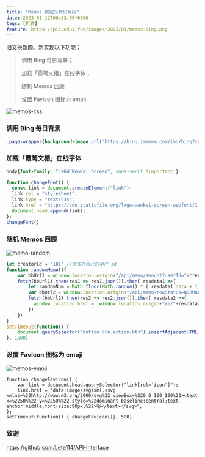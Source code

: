 ```yaml
---
title: "Memos 自定义代码片段"
date: 2023-01-12T00:03:00+0800
tags: [折腾]
feature: https://pic.edui.fun/images/2023/01/memos-bing.png
---
```


旧文换新颜。新实现以下功能：

> 调用 Bing 每日背景；
> 
> 加载「霞鹜文楷」在线字体；
>
> 随机 Memos 回顾
> 
> 设置 Favicon 图标为 emoji

<!--more-->

![memos-css](https://pic.edui.fun/images/2023/01/memos-css.png)

### 调用 Bing 每日背景

```css
.page-wrapper{background-image:url('https://bing.immmmm.com/img/bing?region=zh-CN&type=image');width:100%;height:100vh;background-position:center;background-size:cover;background-attachment: fixed;}.page-container{background-color:rgba(244 244 245 / 30%) !important;}.page-container>.memos-wrapper,.page-container>.sidebar-wrapper,.page-header{background-color:rgba(244 244 245 / 60%) !important;}.dark .page-container{background-color:rgba(39 39 42 / 30%) !important;}.dark .page-container>.memos-wrapper,.dark .page-container>.sidebar-wrapper,.dark .page-header{background-color:rgba(39 39 42 / 60%) !important;}.page-header{margin-bottom: 0 !important;}.memos-editor-wrapper{background-color: transparent !important;}
```

### 加载「霞鹜文楷」在线字体

```css
body{font-family: "LXGW WenKai Screen", sans-serif !important;}
```

```javascript
function changeFont() { 
  const link = document.createElement("link");
  link.rel = "stylesheet";
  link.type = "text/css";
  link.href = "https://cdn.staticfile.org/lxgw-wenkai-screen-webfont/1.6.0/lxgwwenkaiscreen.css";
  document.head.append(link);
};
changeFont()
```

### 随机 Memos 回顾

![memo-random](https://pic.edui.fun/images/2023/01/memo-random.png)

```javascript
let creatorId = '101' //修改为自己的用户 id
function randomMemo(){
    var bbUrl1 = window.location.origin+"/api/memo/amount?userId="+creatorId;
    fetch(bbUrl1).then(res1 => res1.json()).then( resdata1 =>{
        let randomNum = Math.floor(Math.random() * ( resdata1.data + 1))
        var bbUrl2 = window.location.origin+"/api/memo?rowStatus=NORMAL&limit=1&offset="+randomNum;
        fetch(bbUrl2).then(res2 => res2.json()).then( resdata2 =>{
          window.location.href =  window.location.origin+"/m/"+resdata2.data[0].id;
        })
    })
}
setTimeout(function() { 
    document.querySelector("button.btn.action-btn").insertAdjacentHTML('afterend', '<button onclick="randomMemo()" class="btn action-btn"><span class="icon">⛳️</span> 随机</button>');
}, 1500)
```

### 设置 Favicon 图标为 emoji

![memos-emoji](https://pic.edui.fun/images/2023/01/memos-emoji.png)

```
function changeFavicon() { 
    var link = document.head.querySelector("link[rel='icon']");
    link.href = "data:image/svg+xml,<svg xmlns=%22http://www.w3.org/2000/svg%22 viewBox=%220 0 100 100%22><text x=%2250%%22 y=%2250%%22 style=%22dominant-baseline:central;text-anchor:middle;font-size:90px;%22>😸</text></svg>";
};
setTimeout(function() { changeFavicon()}, 500)
```

### 致谢

<https://github.com/Lete114/API-Interface>